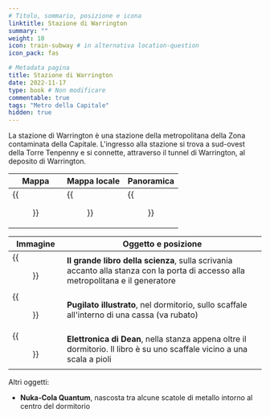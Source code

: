 ```yaml
---
# Titolo, sommario, posizione e icona
linktitle: Stazione di Warrington
summary: ""
weight: 10
icon: train-subway # in alternativa location-question
icon_pack: fas

# Metadata pagina
title: Stazione di Warrington
date: 2022-11-17
type: book # Non modificare
commentable: true
tags: "Metro della Capitale"
hidden: true
---
```




La stazione di Warrington è una stazione della metropolitana della Zona contaminata della Capitale. L'ingresso alla stazione si trova a sud-ovest della Torre Tenpenny e si connette, attraverso il tunnel di Warrington, al deposito di Warrington.

| Mappa                            | Mappa locale                               | Panoramica                   |
| -------------------------------- | ------------------------------------------ | ---------------------------- |
| {{<figure src="fo3/Warrington_Station_loc.webp">}} | {{<figure src="fo3/Metro_Warrington_Station_loc_map.webp">}} | {{<figure src="fo3/Warrington_station.webp">}} |

| Immagine                                         | Oggetto e posizione                                                                                                               |
| ------------------------------------------------ | --------------------------------------------------------------------------------------------------------------------------------- |
| {{<figure src="fo3/Warrington_Station_Big_Book_of_Science.webp">}} | **Il grande libro della scienza**, sulla scrivania accanto alla stanza con la porta di accesso alla metropolitana e il generatore |
| {{<figure src="fo3/FO3_PI_Warrington.webp">}}                      | **Pugilato illustrato**, nel dormitorio, sullo scaffale all'interno di una cassa (va rubato)                                      |
| {{<figure src="fo3/Dean's_Electronics_Warringon_Station.webp">}}   | **Elettronica di Dean**, nella stanza appena oltre il dormitorio. Il libro è su uno scaffale vicino a una scala a pioli           |

Altri oggetti:
- **Nuka-Cola Quantum**, nascosta tra alcune scatole di metallo intorno al centro del dormitorio